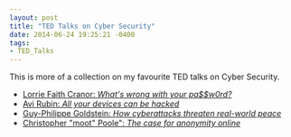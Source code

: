 ```yaml
---
layout: post
title: "TED Talks on Cyber Security"
date: 2014-06-24 19:25:21 -0400
tags:
- TED_Talks
---
```


This is more of a collection on my favourite TED talks on Cyber Security.

- [Lorrie Faith Cranor: *What's wrong with your pa$$w0rd?*](https://www.ted.com/talks/lorrie_faith_cranor_what_s_wrong_with_your_pa_w0rd)
- [Avi Rubin: *All your devices can be hacked*](https://www.ted.com/talks/avi_rubin_all_your_devices_can_be_hacked)
- [Guy-Philippe Goldstein: *How cyberattacks threaten real-world peace*](https://www.ted.com/talks/guy_philippe_goldstein_how_cyberattacks_threaten_real_world_peace)
- [Christopher "moot" Poole": *The case for anonymity online*](http://www.ted.com/talks/christopher_m00t_poole_the_case_for_anonymity_online)
